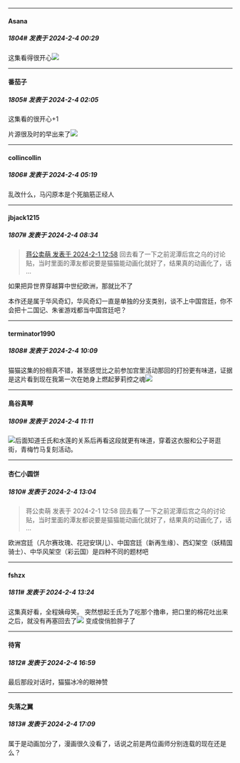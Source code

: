 
*****

####  Asana  
##### 1804#       发表于 2024-2-4 00:29

这集看得很开心<img src="https://static.saraba1st.com/image/smiley/face2017/075.png" referrerpolicy="no-referrer">


*****

####  番茄子  
##### 1805#       发表于 2024-2-4 02:05

这集看的很开心+1

片源很及时的早出来了<img src="https://static.saraba1st.com/image/smiley/face2017/072.png" referrerpolicy="no-referrer">


*****

####  collincollin  
##### 1806#       发表于 2024-2-4 05:19

乱改什么，马闪原本是个死脑筋正经人


*****

####  jbjack1215  
##### 1807#       发表于 2024-2-4 08:34

<blockquote><a href="httphttps://bbs.saraba1st.com/2b/forum.php?mod=redirect&amp;goto=findpost&amp;pid=63852037&amp;ptid=2089646" target="_blank">蒋公卖萌 发表于 2024-2-1 12:58</a>
回去看了一下之前泥潭后宫之乌的讨论贴，当时里面的潭友都说要是猫猫能动画化就好了，结果真的动画化了，话 ...</blockquote>
如果把异世界穿越算中世纪欧洲，那就比不了

本作还是属于华风奇幻，华风奇幻一直是单独的分支类别，谈不上中国宫廷，你不会把十二国记、朱雀游戏都当中国宫廷吧？


*****

####  terminator1990  
##### 1808#       发表于 2024-2-4 10:09

猫猫这集的扮相真不错，甚至感觉比之前参加宫里活动那回的打扮更有味道，证据是这片看到现在我第一次在她身上燃起萝莉控之魂<img src="https://static.saraba1st.com/image/smiley/face2017/068.png" referrerpolicy="no-referrer">


*****

####  鳥谷真琴  
##### 1809#       发表于 2024-2-4 11:11

<img src="https://static.saraba1st.com/image/smiley/face2017/068.png" referrerpolicy="no-referrer">后面知道壬氏和水莲的关系后再看这段就更有味道，穿着这衣服和公子哥逛街，青梅竹马复刻活动。


*****

####  杏仁小圆饼  
##### 1810#       发表于 2024-2-4 13:04

<blockquote>蒋公卖萌 发表于 2024-2-1 12:58
回去看了一下之前泥潭后宫之乌的讨论贴，当时里面的潭友都说要是猫猫能动画化就好了，结果真的动画化了，话 ...</blockquote>
欧洲宫廷（凡尔赛玫瑰、花冠安琪儿）、中国宫廷（新再生缘）、西幻架空（妖精国骑士）、中华风架空（彩云国）是四种不同的题材吧


*****

####  fshzx  
##### 1811#       发表于 2024-2-4 13:24

这集真好看，全程姨母笑。
突然想起壬氏为了吃那个撸串，把口里的棉花吐出来之后，就没有再塞回去了<img src="https://static.saraba1st.com/image/smiley/face2017/066.png" referrerpolicy="no-referrer">
变成俊俏脸胖子了


*****

####  待宵  
##### 1812#       发表于 2024-2-4 16:59

最后那段对话时，猫猫冰冷的眼神赞


*****

####  失落之翼  
##### 1813#       发表于 2024-2-4 17:09

属于是动画加分了，漫画很久没看了，话说之前是两位画师分别连载的现在还是么？

